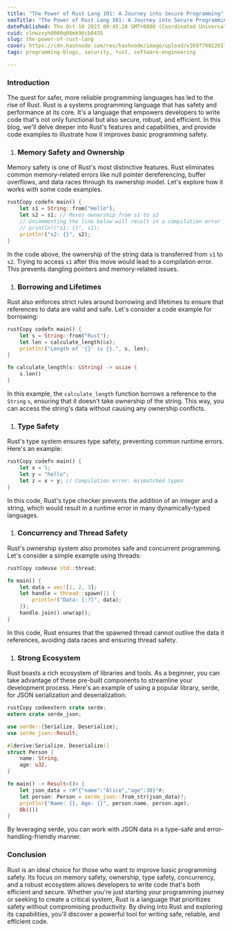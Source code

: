 ```yaml
---
title: "The Power of Rust Lang 101: A Journey into Secure Programming"
seoTitle: "The Power of Rust Lang 101: A Journey into Secure Programming"
datePublished: Thu Oct 19 2023 09:45:28 GMT+0000 (Coordinated Universal Time)
cuid: clnwzxyh0000q08mk96cb0435
slug: the-power-of-rust-lang
cover: https://cdn.hashnode.com/res/hashnode/image/upload/v1697709226578/9873bca2-51d9-4fde-8660-7cc83adb77f7.png
tags: programming-blogs, security, rust, software-engineering

---
```


### Introduction

The quest for safer, more reliable programming languages has led to the rise of Rust. Rust is a systems programming language that has safety and performance at its core. It's a language that empowers developers to write code that's not only functional but also secure, robust, and efficient. In this blog, we'll delve deeper into Rust's features and capabilities, and provide code examples to illustrate how it improves basic programming safety.

1. ### Memory Safety and Ownership
    

Memory safety is one of Rust's most distinctive features. Rust eliminates common memory-related errors like null pointer dereferencing, buffer overflows, and data races through its ownership model. Let's explore how it works with some code examples.

```rust
rustCopy codefn main() {
    let s1 = String::from("Hello");
    let s2 = s1; // Moves ownership from s1 to s2
    // Uncommenting the line below will result in a compilation error
    // println!("s1: {}", s1);
    println!("s2: {}", s2);
}
```

In the code above, the ownership of the string data is transferred from `s1` to `s2`. Trying to access `s1` after this move would lead to a compilation error. This prevents dangling pointers and memory-related issues.

1. ### Borrowing and Lifetimes
    

Rust also enforces strict rules around borrowing and lifetimes to ensure that references to data are valid and safe. Let's consider a code example for borrowing:

```rust
rustCopy codefn main() {
    let s = String::from("Rust");
    let len = calculate_length(&s);
    println!("Length of '{}' is {}.", s, len);
}

fn calculate_length(s: &String) -> usize {
    s.len()
}
```

In this example, the `calculate_length` function borrows a reference to the `String` `s`, ensuring that it doesn't take ownership of the string. This way, you can access the string's data without causing any ownership conflicts.

1. ### Type Safety
    

Rust's type system ensures type safety, preventing common runtime errors. Here's an example:

```rust
rustCopy codefn main() {
    let x = 5;
    let y = "hello";
    let z = x + y; // Compilation error: mismatched types
}
```

In this code, Rust's type checker prevents the addition of an integer and a string, which would result in a runtime error in many dynamically-typed languages.

1. ### Concurrency and Thread Safety
    

Rust's ownership system also promotes safe and concurrent programming. Let's consider a simple example using threads:

```rust
rustCopy codeuse std::thread;

fn main() {
    let data = vec![1, 2, 3];
    let handle = thread::spawn(|| {
        println!("Data: {:?}", data);
    });
    handle.join().unwrap();
}
```

In this code, Rust ensures that the spawned thread cannot outlive the data it references, avoiding data races and ensuring thread safety.

1. ### Strong Ecosystem
    

Rust boasts a rich ecosystem of libraries and tools. As a beginner, you can take advantage of these pre-built components to streamline your development process. Here's an example of using a popular library, serde, for JSON serialization and deserialization:

```rust
rustCopy codeextern crate serde;
extern crate serde_json;

use serde::{Serialize, Deserialize};
use serde_json::Result;

#[derive(Serialize, Deserialize)]
struct Person {
    name: String,
    age: u32,
}

fn main() -> Result<()> {
    let json_data = r#"{"name":"Alice","age":30}"#;
    let person: Person = serde_json::from_str(json_data)?;
    println!("Name: {}, Age: {}", person.name, person.age);
    Ok(())
}
```

By leveraging serde, you can work with JSON data in a type-safe and error-handling-friendly manner.

### Conclusion

Rust is an ideal choice for those who want to improve basic programming safety. Its focus on memory safety, ownership, type safety, concurrency, and a robust ecosystem allows developers to write code that's both efficient and secure. Whether you're just starting your programming journey or seeking to create a critical system, Rust is a language that prioritizes safety without compromising productivity. By diving into Rust and exploring its capabilities, you'll discover a powerful tool for writing safe, reliable, and efficient code.